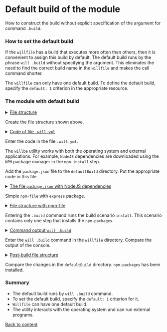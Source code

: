 # Default build of the module

How to construct the build without explicit specification of the argument for command <code>.build</code>.

### How to set the default build

If the `willfile` has a build that executes more often than others, then it is convenient to assign this build by default. The default build runs by the phrase `will .build` without specifying the argument. This eliminates the need to find the correct build name in the `willfile` and makes the call command shorter.

The `willfile` can only have one default build. To define the default build, specify the `default: 1` criterion in the appropriate resource. 

### The module with default build    

<details>
  <summary><u>File structure</u></summary>

```
defaultBuild
      └── .will.yml

```

</details>

Create the file structure shown above.

<details>
  <summary><u>Code of file <code>.will.yml</code></u></summary>

```yaml
about :

  name : 'defaultBuild'
  description : 'Default build with criterion'
  version : 0.0.1

step :

  npm.install :
    currentPath : '.'
    shell : npm install

build :

  install:
    criterion :
      default : 1
    steps :
      - npm.install

```

</details>

Enter the code in the file `.will.yml`.  

The `willbe` utility works with both the operating system and external applications. For example, `NodeJS` dependencies are downloaded using the `NPM` package manager in the `npm.install` step.

Add the `package.json` file to the `defaultBuild` directory. Put the appropriate code in this file. 

<details>
  <summary><u>The file <code>package.json</code> with NodeJS dependencies</u></summary>

``` json
{
  "name": "npmUsing",
  "dependencies": {
    "express": ""
  }
}

```

</details>

Simple `npm-file` with `express` package.

<details>
  <summary><u>File structure with npm-file</u></summary>

```
defaultBuild
     ├── package.json
     └── .will.yml
```

</details>

Entering the `.build` command runs the build scenario `install`. This scenario contains only one step that installs the `npm-packages`.

<details>
  <summary><u>Command output <code>will .build</code></u></summary>

```
[user@user ~]$ will .build
Command ".build"
...
  Building install
 > npm install
...
added 48 packages from 36 contributors and audited 121 packages in 4.863s
found 0 vulnerabilities

  Built debug in 8.456s

```

</details>

Enter the `will .build` command in the `willfile` directory. Compare the output of the console.

<details>
  <summary><u>Post-build file structure</u></summary>

```
defaultBuild
     ├── node_modules
     │         ├── ...
     │         ├── ...
     │
     ├── package.json
     ├── package-lock.json
     └── .will.yml

```

</details>

Compare the changes in the `defaultBuild` directory. `npm-packages` has been installed.

### Summary   

- The default build runs by `will .build` command.
- To set the default build, specify the `default: 1` criterion for it.
- `Willfile` can have one default build.
- The utility interacts with the operating system and can run external programs.

[Back to content](../README.md#tutorials)
